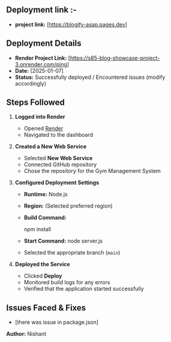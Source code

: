 
## Deployment link :-
- **project link:** [https://blogify-asap.pages.dev]

## Deployment Details
- **Render Project Link:** [https://s85-blog-showcase-project-3.onrender.com/ping]
- **Date:** [2025-01-07]
- **Status:** Successfully deployed / Encountered issues (modify accordingly)

## Steps Followed
1. **Logged into Render**
   - Opened [Render](https://render.com/)
   - Navigated to the dashboard
   
2. **Created a New Web Service**
   - Selected **New Web Service**
   - Connected GitHub repository
   - Chose the repository for the Gym Management System
   
3. **Configured Deployment Settings**
   - **Runtime:** Node.js
   - **Region:** (Selected preferred region)
   - **Build Command:**
    
     npm install
    
   - **Start Command:**
     node server.js
  

   - Selected the appropriate branch (`main`)

4. **Deployed the Service**
   - Clicked **Deploy**
   - Monitored build logs for any errors
   - Verified that the application started successfully

## Issues Faced & Fixes
- [there was issue in package.json]
  
**Author:** Nishant
